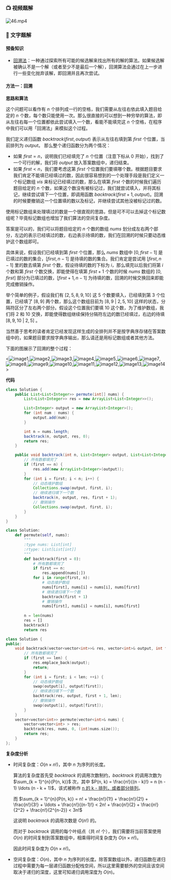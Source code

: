 ### 📺 视频题解

![46.mp4](11db115f-647e-4a23-bb02-6560ffe883ad)

### 📖 文字题解

#### 预备知识

- [回溯法](https://baike.baidu.com/item/%E5%9B%9E%E6%BA%AF%E7%AE%97%E6%B3%95/9258495)：一种通过探索所有可能的候选解来找出所有的解的算法。如果候选解被确认不是一个解（或者至少不是最后一个解），回溯算法会通过在上一步进行一些变化抛弃该解，即回溯并且再次尝试。 

#### 方法一：回溯

**思路和算法**

这个问题可以看作有 $n$ 个排列成一行的空格，我们需要从左往右依此填入题目给定的 $n$ 个数，每个数只能使用一次。那么很直接的可以想到一种穷举的算法，即从左往右每一个位置都依此尝试填入一个数，看能不能填完这 $n$ 个空格，在程序中我们可以用「回溯法」来模拟这个过程。

我们定义递归函数 $\textit{backtrack}(\textit{first}, \textit{output})$ 表示从左往右填到第 $\textit{first}$ 个位置，当前排列为 $\textit{output}$。 那么整个递归函数分为两个情况：

- 如果 $\textit{first} = n$，说明我们已经填完了 $n$ 个位置（注意下标从 $0$ 开始），找到了一个可行的解，我们将 $\textit{output}$ 放入答案数组中，递归结束。
- 如果 $\textit{first} < n$，我们要考虑这第 $\textit{first}$ 个位置我们要填哪个数。根据题目要求我们肯定不能填已经填过的数，因此很容易想到的一个处理手段是我们定义一个标记数组 $\textit{vis}$ 来标记已经填过的数，那么在填第 $\textit{first}$ 个数的时候我们遍历题目给定的 $n$ 个数，如果这个数没有被标记过，我们就尝试填入，并将其标记，继续尝试填下一个位置，即调用函数 $\textit{backtrack}(\textit{first} + 1, \textit{output})$。回溯的时候要撤销这一个位置填的数以及标记，并继续尝试其他没被标记过的数。

使用标记数组来处理填过的数是一个很直观的思路，但是可不可以去掉这个标记数组呢？毕竟标记数组也增加了我们算法的空间复杂度。

答案是可以的，我们可以将题目给定的 $n$ 个数的数组 $\textit{nums}$ 划分成左右两个部分，左边的表示已经填过的数，右边表示待填的数，我们在回溯的时候只要动态维护这个数组即可。

具体来说，假设我们已经填到第 $\textit{first}$ 个位置，那么 $\textit{nums}$ 数组中 $[0, \textit{first} - 1]$ 是已填过的数的集合，$[\textit{first}, n - 1]$ 是待填的数的集合。我们肯定是尝试用 $[\textit{first}, n - 1]$ 里的数去填第 $\textit{first}$ 个数，假设待填的数的下标为 $i$，那么填完以后我们将第 $i$ 个数和第 $\textit{first}$ 个数交换，即能使得在填第 $\textit{first} + 1$ 个数的时候 $\textit{nums}$ 数组的 $[0, \textit{first}]$ 部分为已填过的数，$[\textit{first} + 1, n - 1]$ 为待填的数，回溯的时候交换回来即能完成撤销操作。

举个简单的例子，假设我们有 $[2, 5, 8, 9, 10]$ 这 $5$ 个数要填入，已经填到第 $3$ 个位置，已经填了 $[8, 9]$ 两个数，那么这个数组目前为 $[8, 9~|~2, 5, 10]$ 这样的状态，分隔符区分了左右两个部分。假设这个位置我们要填 $10$ 这个数，为了维护数组，我们将 $2$ 和 $10$ 交换，即能使得数组继续保持分隔符左边的数已经填过，右边的待填 $[8, 9, 10~|~2, 5]$ 。

当然善于思考的读者肯定已经发现这样生成的全排列并不是按字典序存储在答案数组中的，如果题目要求按字典序输出，那么请还是用标记数组或者其他方法。

下面的图展示了回溯的整个过程：

<![image1](https://assets.leetcode-cn.com/solution-static/46/fig1.PNG),![image2](https://assets.leetcode-cn.com/solution-static/46/fig2.PNG),![image3](https://assets.leetcode-cn.com/solution-static/46/fig3.PNG),![image4](https://assets.leetcode-cn.com/solution-static/46/fig4.PNG),![image5](https://assets.leetcode-cn.com/solution-static/46/fig5.PNG),![image6](https://assets.leetcode-cn.com/solution-static/46/fig6.PNG),![image7](https://assets.leetcode-cn.com/solution-static/46/fig7.PNG),![image8](https://assets.leetcode-cn.com/solution-static/46/fig8.PNG),![image9](https://assets.leetcode-cn.com/solution-static/46/fig9.PNG),![image10](https://assets.leetcode-cn.com/solution-static/46/fig10.PNG),![image11](https://assets.leetcode-cn.com/solution-static/46/fig11.PNG),![image12](https://assets.leetcode-cn.com/solution-static/46/fig12.PNG),![image13](https://assets.leetcode-cn.com/solution-static/46/fig13.PNG),![image14](https://assets.leetcode-cn.com/solution-static/46/fig14.PNG)>

**代码**

```Java [sol1-Java]
class Solution {
    public List<List<Integer>> permute(int[] nums) {
        List<List<Integer>> res = new ArrayList<List<Integer>>();

        List<Integer> output = new ArrayList<Integer>();
        for (int num : nums) {
            output.add(num);
        }

        int n = nums.length;
        backtrack(n, output, res, 0);
        return res;
    }

    public void backtrack(int n, List<Integer> output, List<List<Integer>> res, int first) {
        // 所有数都填完了
        if (first == n) {
            res.add(new ArrayList<Integer>(output));
        }
        for (int i = first; i < n; i++) {
            // 动态维护数组
            Collections.swap(output, first, i);
            // 继续递归填下一个数
            backtrack(n, output, res, first + 1);
            // 撤销操作
            Collections.swap(output, first, i);
        }
    }
}
```

```Python [sol1-Python]
class Solution:
    def permute(self, nums):
        """
        :type nums: List[int]
        :rtype: List[List[int]]
        """
        def backtrack(first = 0):
            # 所有数都填完了
            if first == n:  
                res.append(nums[:])
            for i in range(first, n):
                # 动态维护数组
                nums[first], nums[i] = nums[i], nums[first]
                # 继续递归填下一个数
                backtrack(first + 1)
                # 撤销操作
                nums[first], nums[i] = nums[i], nums[first]
        
        n = len(nums)
        res = []
        backtrack()
        return res
```

```C++ [sol1-C++]
class Solution {
public:
    void backtrack(vector<vector<int>>& res, vector<int>& output, int first, int len){
        // 所有数都填完了
        if (first == len) {
            res.emplace_back(output);
            return;
        }
        for (int i = first; i < len; ++i) {
            // 动态维护数组
            swap(output[i], output[first]);
            // 继续递归填下一个数
            backtrack(res, output, first + 1, len);
            // 撤销操作
            swap(output[i], output[first]);
        }
    }
    vector<vector<int>> permute(vector<int>& nums) {
        vector<vector<int> > res;
        backtrack(res, nums, 0, (int)nums.size());
        return res;
    }
};
```

**复杂度分析**

* 时间复杂度：$O(n \times n!)$，其中 $n$ 为序列的长度。

  算法的复杂度首先受 $\textit{backtrack}$ 的调用次数制约，$\textit{backtrack}$ 的调用次数为 $\sum_{k = 1}^{n}{P(n, k)}$ 次，其中 $P(n, k) = \frac{n!}{(n - k)!} = n (n - 1) \ldots (n - k + 1)$，该式被称作 [n 的 k - 排列，或者部分排列](https://baike.baidu.com/item/%E6%8E%92%E5%88%97/7804523)。

  而 $\sum_{k = 1}^{n}{P(n, k)} = n! + \frac{n!}{1!} + \frac{n!}{2!} + \frac{n!}{3!} + \ldots + \frac{n!}{(n-1)!} < 2n! + \frac{n!}{2} + \frac{n!}{2^2} + \frac{n!}{2^{n-2}} < 3n!$

  这说明 $\textit{backtrack}$ 的调用次数是 $O(n!)$ 的。

  而对于 $\textit{backtrack}$ 调用的每个叶结点（共 $n!$ 个），我们需要将当前答案使用 $O(n)$ 的时间复制到答案数组中，相乘得时间复杂度为 $O(n \times n!)$。

  因此时间复杂度为 $O(n \times n!)$。

* 空间复杂度：$O(n)$，其中 $n$ 为序列的长度。除答案数组以外，递归函数在递归过程中需要为每一层递归函数分配栈空间，所以这里需要额外的空间且该空间取决于递归的深度，这里可知递归调用深度为 $O(n)$。